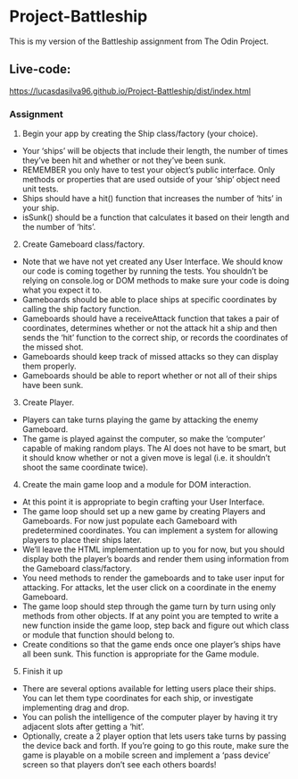 # Project-Battleship
This is my version of the Battleship assignment from The Odin Project.

## Live-code:
https://lucasdasilva96.github.io/Project-Battleship/dist/index.html

### Assignment
1. Begin your app by creating the Ship class/factory (your choice).
- Your ‘ships’ will be objects that include their length, the number of times they’ve been hit and whether or not they’ve been sunk.
- REMEMBER you only have to test your object’s public interface. Only methods or properties that are used outside of your ‘ship’ object need unit tests.
- Ships should have a hit() function that increases the number of ‘hits’ in your ship.
- isSunk() should be a function that calculates it based on their length and the number of ‘hits’.
2. Create Gameboard class/factory.
- Note that we have not yet created any User Interface. We should know our code is coming together by running the tests. You shouldn’t be relying on console.log or DOM methods to make sure your code is doing what you expect it to.
- Gameboards should be able to place ships at specific coordinates by calling the ship factory function.
- Gameboards should have a receiveAttack function that takes a pair of coordinates, determines whether or not the attack hit a ship and then sends the ‘hit’ function to the correct ship, or records the coordinates of the missed shot.
- Gameboards should keep track of missed attacks so they can display them properly.
- Gameboards should be able to report whether or not all of their ships have been sunk.
3. Create Player.
- Players can take turns playing the game by attacking the enemy Gameboard.
- The game is played against the computer, so make the ‘computer’ capable of making random plays. The AI does not have to be smart, but it should know whether or not a given move is legal (i.e. it shouldn’t shoot the same coordinate twice).
4. Create the main game loop and a module for DOM interaction.
- At this point it is appropriate to begin crafting your User Interface.
- The game loop should set up a new game by creating Players and Gameboards. For now just populate each Gameboard with predetermined coordinates. You can implement a system for allowing players to place their ships later.
- We’ll leave the HTML implementation up to you for now, but you should display both the player’s boards and render them using information from the Gameboard class/factory.
- You need methods to render the gameboards and to take user input for attacking. For attacks, let the user click on a coordinate in the enemy Gameboard.
- The game loop should step through the game turn by turn using only methods from other objects. If at any point you are tempted to write a new function inside the game loop, step back and figure out which class or module that function should belong to.
- Create conditions so that the game ends once one player’s ships have all been sunk. This function is appropriate for the Game module.
5. Finish it up
- There are several options available for letting users place their ships. You can let them type coordinates for each ship, or investigate implementing drag and drop.
- You can polish the intelligence of the computer player by having it try adjacent slots after getting a ‘hit’.
- Optionally, create a 2 player option that lets users take turns by passing the device back and forth. If you’re going to go this route, make sure the game is playable on a mobile screen and implement a ‘pass device’ screen so that players don’t see each others boards!
